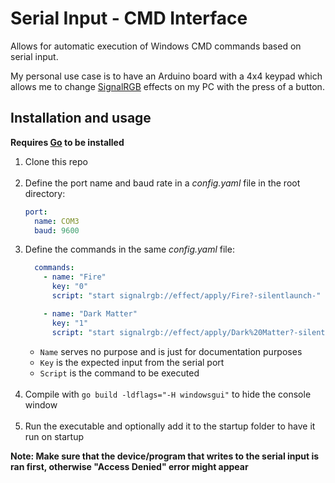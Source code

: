 # Serial Input - CMD Interface

Allows for automatic execution of Windows CMD commands based on serial input.

My personal use case is to have an Arduino board with a 4x4 keypad which allows me to change [SignalRGB](https://signalrgb.com/) effects on my PC with the press of a button.

## Installation and usage

**Requires [Go](https://go.dev/doc/install) to be installed**

1. Clone this repo
    <br><br>
2. Define the port name and baud rate in a *config.yaml* file in the root directory:
    ```yaml
    port:
      name: COM3
      baud: 9600
    ```
3. Define the commands in the same *config.yaml* file:
    ```yaml
      commands:
        - name: "Fire"
          key: "0"
          script: "start signalrgb://effect/apply/Fire?-silentlaunch-"
    
        - name: "Dark Matter"
          key: "1"
          script: "start signalrgb://effect/apply/Dark%20Matter?-silentlaunch-"
    ```
    * `Name` serves no purpose and is just for documentation purposes
    * `Key` is the expected input from the serial port
    * `Script` is the command to be executed
    <br><br>
4. Compile with `go build -ldflags="-H windowsgui"` to hide the console window
    <br><br>
5. Run the executable and optionally add it to the startup folder to have it run on startup

**Note: Make sure that the device/program that writes to the serial input is ran first, otherwise "Access Denied" error might appear**

